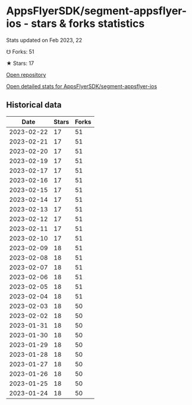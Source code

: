 # AppsFlyerSDK/segment-appsflyer-ios - stars & forks statistics

Stats updated on Feb 2023, 22

☋ Forks: 51

★ Stars: 17

[Open repository](https://github.com/AppsFlyerSDK/segment-appsflyer-ios)

[Open detailed stats for AppsFlyerSDK/segment-appsflyer-ios](https://reviewgithub.com/rep/AppsFlyerSDK/segment-appsflyer-ios)

## Historical data
| Date | Stars | Forks |
|------|-------|-------|
| 2023-02-22 | 17 | 51 | 
| 2023-02-21 | 17 | 51 | 
| 2023-02-20 | 17 | 51 | 
| 2023-02-19 | 17 | 51 | 
| 2023-02-17 | 17 | 51 | 
| 2023-02-16 | 17 | 51 | 
| 2023-02-15 | 17 | 51 | 
| 2023-02-14 | 17 | 51 | 
| 2023-02-13 | 17 | 51 | 
| 2023-02-12 | 17 | 51 | 
| 2023-02-11 | 17 | 51 | 
| 2023-02-10 | 17 | 51 | 
| 2023-02-09 | 18 | 51 | 
| 2023-02-08 | 18 | 51 | 
| 2023-02-07 | 18 | 51 | 
| 2023-02-06 | 18 | 51 | 
| 2023-02-05 | 18 | 51 | 
| 2023-02-04 | 18 | 51 | 
| 2023-02-03 | 18 | 50 | 
| 2023-02-02 | 18 | 50 | 
| 2023-01-31 | 18 | 50 | 
| 2023-01-30 | 18 | 50 | 
| 2023-01-29 | 18 | 50 | 
| 2023-01-28 | 18 | 50 | 
| 2023-01-27 | 18 | 50 | 
| 2023-01-26 | 18 | 50 | 
| 2023-01-25 | 18 | 50 | 
| 2023-01-24 | 18 | 50 | 

